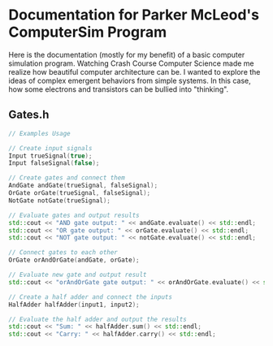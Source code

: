 # Documentation for Parker McLeod's ComputerSim Program

Here is the documentation (mostly for my benefit) of a basic computer simulation program. Watching Crash Course Computer Science made me realize how beautiful computer architecture can be. I wanted to explore the ideas of complex emergent behaviors from simple systems. In this case, how some electrons and transistors can be bullied into "thinking".

## Gates.h

```cpp
// Examples Usage

// Create input signals
Input trueSignal(true);
Input falseSignal(false);

// Create gates and connect them
AndGate andGate(trueSignal, falseSignal);
OrGate orGate(trueSignal, falseSignal);
NotGate notGate(trueSignal);

// Evaluate gates and output results
std::cout << "AND gate output: " << andGate.evaluate() << std::endl;
std::cout << "OR gate output: " << orGate.evaluate() << std::endl;
std::cout << "NOT gate output: " << notGate.evaluate() << std::endl;

// Connect gates to each other
OrGate orAndOrGate(andGate, orGate);

// Evaluate new gate and output result
std::cout << "orAndOrGate gate output: " << orAndOrGate.evaluate() << std::endl;

// Create a half adder and connect the inputs
HalfAdder halfAdder(input1, input2);

// Evaluate the half adder and output the results
std::cout << "Sum: " << halfAdder.sum() << std::endl;
std::cout << "Carry: " << halfAdder.carry() << std::endl;

```
